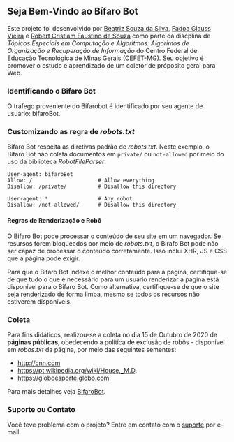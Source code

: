 ## Seja Bem-Vindo ao Bífaro Bot

Este projeto foi desenvolvido por [Beatriz Souza da Silva](biasouza.inf@gmail.com), [Fadoa Glauss Vieira](fadoa.glauss@gmail.com) e [Robert Cristiam Faustino de Souza](robert.cristian@live.com) como parte da discplina de _Tópicos Especiais em Computação e Algoritmos: Algorimos de Organização e Recuperação de Informação_ do Centro Federal de Educação Tecnológica de Minas Gerais (CEFET-MG). Seu objetivo é promover o estudo e aprendizado de um coletor de próposito geral para Web.

### Identificando o Bifaro Bot
O tráfego proveniente do Bifarobot é identificado por seu agente de usuário: bifaroBot.

### Customizando as regra de _robots.txt_
Bifaro Bot respeita as diretivas padrão de _robots.txt_. Neste exemplo, o Bifaro Bot não coleta documentos em `private/` ou `not-allowed` por meio do uso da biblioteca _RobotFileParser_: 
```
User-agent: bifaroBot
Allow: /                     # Allow everything
Disallow: /private/          # Disallow this directory
```
```
User-agent: *                # Any robot
Disallow: /not-allowed/      # Disallow this directory
```

#### Regras de Renderização e Robô
O Bifaro Bot pode processar o conteúdo de seu site em um navegador. Se resursos forem bloqueados por meio de _robots.txt_, o Birafo Bot pode não ser capaz de processar o conteúdo corretamente. Isso inclui XHR, JS e CSS que a página pode exigir.

Para que o Bifaro Bot indexe o melhor conteúdo para a página, certifique-se de que tudo o que é necessário para um usuário renderizar a página está disponível para o Bifaro Bot. Como alternativa, certifique-se de que o site seja renderizado de forma limpa, mesmo se todos os recursos não estiverem disponíveis. 


### Coleta
Para fins didáticos, realizou-se a coleta no dia 15 de Outubro de 2020 de **páginas públicas**, obedecendo a politíca de exclusão de robôs - disponível em _robos.txt_ da página, por meio das seguintes sementes:
- http://cnn.com
- https://pt.wikipedia.org/wiki/House,_M.D.
- https://globoesporte.globo.com

Para mais detalhes veja [BifaroBot](https://github.com/fadoaglauss/InfoBifaroBot).

### Suporte ou Contato
Você teve problema com o projeto? Entre em contato com o [suporte](fadoa.glauss@gmail.com) por e-mail.
